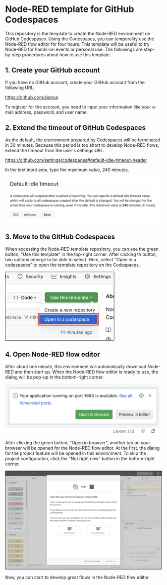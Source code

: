 # Node-RED template for GitHub Codespaces

This repository is the template to create the Node-RED environment on GitHub Codespases.
Using the Codespases, you can temporality use the Node-RED flow editor for four hours.
This template will be useful to try Node-RED for hands-on events or personal use.
The followings are step-by-step procedures about how to use this template.

## 1. Create your GitHub account

If you have no GitHub account, create your GitHub account from the following URL.

https://github.com/signup
   
To register for the account, you need to input your information like your e-mail address, password, and user name.

## 2. Extend the timeout of GitHub Codespaces

As the default, the environment prepared by Codespaces will be terminated in 30 minutes.
Because this period is too short to develop Node-RED flows, extend the timeout from the user's settings URL.

https://github.com/settings/codespaces#default-idle-timeout-header

In the text input area, type the maximum value, 240 minutes.

<kbd><img width="640" src="default-idle-timeout.png"></kbd>

## 3. Move to the GitHub Codespaces

When accessing the Node-RED template repository, you can see the green button, "Use this template" in the top-right corner.
After clicking th button, two options emerge to be able to select.
Here, select "Open in a codespaces" to open the template repository on the Codespaces.

<img width="350" border="1" src="open-codespaces.png">

## 4. Open Node-RED flow editor

After about one minute, this environment will automatically download Node-RED and then start up.
When the Node-RED flow editor is ready to use, the dialog will be pop-up in the bottom-right corner.

<img width="500" src="open-in-browser.png">

After clicking the green button, "Open in browser", another tab on your browser will be opened for the Node-RED flow editor.
At the first, the dialog for the project feature will be opened in this environment.
To skip the project configuration, click the "Not right now" button in the bottom-right corner.

<img width="900" border="1" src="flow-editor.png">

Now, you can start to develop great flows in the Node-RED flow editor.
